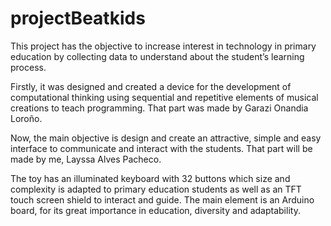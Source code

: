 # projectBeatkids
This project has the objective to increase interest in technology in primary education by collecting data to understand about the student’s learning process.

Firstly, it was designed and created a device for the development of computational thinking using sequential and repetitive elements of musical creations to teach programming. That part was made by Garazi Onandia Loroño.

Now, the main objective is design and create an attractive, simple and easy interface to communicate and interact with the students. That part will be made by me, Layssa Alves Pacheco.

The toy has an illuminated keyboard with 32 buttons which size and complexity is adapted to primary education students as well as an TFT touch screen shield to interact and guide. The main element is an Arduino board, for its great importance in education, diversity and adaptability.
